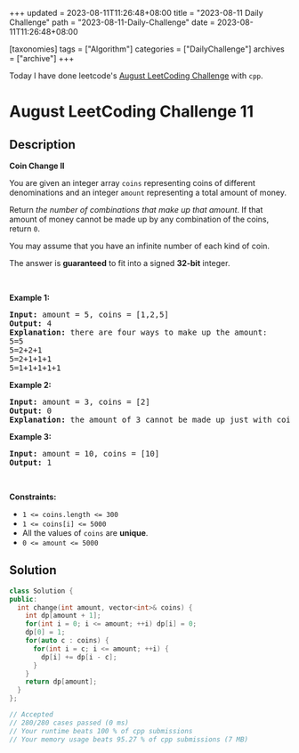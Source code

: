+++
updated = 2023-08-11T11:26:48+08:00
title = "2023-08-11 Daily Challenge"
path = "2023-08-11-Daily-Challenge"
date = 2023-08-11T11:26:48+08:00

[taxonomies]
tags = ["Algorithm"]
categories = ["DailyChallenge"]
archives = ["archive"]
+++

Today I have done leetcode's [August LeetCoding Challenge](https://leetcode.com/problems/coin-change-ii/) with `cpp`.

<!-- more -->

# August LeetCoding Challenge 11

## Description

**Coin Change II**

<p>You are given an integer array <code>coins</code> representing coins of different denominations and an integer <code>amount</code> representing a total amount of money.</p>

<p>Return <em>the number of combinations that make up that amount</em>. If that amount of money cannot be made up by any combination of the coins, return <code>0</code>.</p>

<p>You may assume that you have an infinite number of each kind of coin.</p>

<p>The answer is <strong>guaranteed</strong> to fit into a signed <strong>32-bit</strong> integer.</p>

<p>&nbsp;</p>
<p><strong class="example">Example 1:</strong></p>

<pre>
<strong>Input:</strong> amount = 5, coins = [1,2,5]
<strong>Output:</strong> 4
<strong>Explanation:</strong> there are four ways to make up the amount:
5=5
5=2+2+1
5=2+1+1+1
5=1+1+1+1+1
</pre>

<p><strong class="example">Example 2:</strong></p>

<pre>
<strong>Input:</strong> amount = 3, coins = [2]
<strong>Output:</strong> 0
<strong>Explanation:</strong> the amount of 3 cannot be made up just with coins of 2.
</pre>

<p><strong class="example">Example 3:</strong></p>

<pre>
<strong>Input:</strong> amount = 10, coins = [10]
<strong>Output:</strong> 1
</pre>

<p>&nbsp;</p>
<p><strong>Constraints:</strong></p>

<ul>
	<li><code>1 &lt;= coins.length &lt;= 300</code></li>
	<li><code>1 &lt;= coins[i] &lt;= 5000</code></li>
	<li>All the values of <code>coins</code> are <strong>unique</strong>.</li>
	<li><code>0 &lt;= amount &lt;= 5000</code></li>
</ul>


## Solution

``` cpp
class Solution {
public:
  int change(int amount, vector<int>& coins) {
    int dp[amount + 1];
    for(int i = 0; i <= amount; ++i) dp[i] = 0;
    dp[0] = 1;
    for(auto c : coins) {
      for(int i = c; i <= amount; ++i) {
        dp[i] += dp[i - c];
      }
    }
    return dp[amount];
  }
};

// Accepted
// 280/280 cases passed (0 ms)
// Your runtime beats 100 % of cpp submissions
// Your memory usage beats 95.27 % of cpp submissions (7 MB)
```
